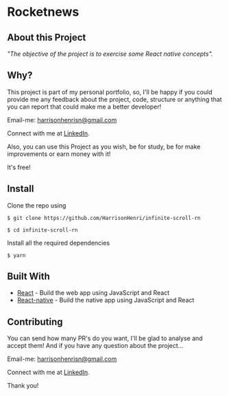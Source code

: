 # Rocketnews

## About this Project

_"The objective of the project is to exercise some React native concepts"._

## Why?

This project is part of my personal portfolio, so, I'll be happy if you could provide me any feedback about the project, code, structure or anything that you can report that could make me a better developer!

Email-me: harrisonhenrisn@gmail.com

Connect with me at [LinkedIn](https://linkedin.com/in/harrison-henri-dos-santos-nascimento).

Also, you can use this Project as you wish, be for study, be for make improvements or earn money with it!

It's free!

## Install

Clone the repo using

```
$ git clone https://github.com/HarrisonHenri/infinite-scroll-rn
```

```
$ cd infinite-scroll-rn
```

Install all the required dependencies

```
$ yarn
```

## Built With

- [React](https://github.com/facebook/react) - Build the web app using JavaScript and React
- [React-native](https://github.com/expo/react-native) - Build the native app using JavaScript and React

## Contributing

You can send how many PR's do you want, I'll be glad to analyse and accept them! And if you have any question about the project...

Email-me: harrisonhenrisn@gmail.com

Connect with me at [LinkedIn](https://linkedin.com/in/harrison-henri-dos-santos-nascimento-a6ba33112).

Thank you!
